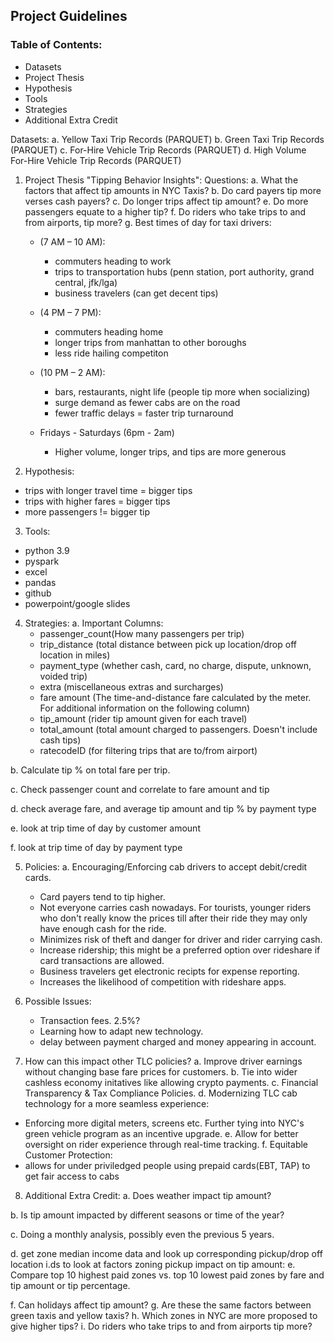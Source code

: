 ## Project Guidelines

### Table of Contents:
- Datasets
- Project Thesis
- Hypothesis
- Tools
- Strategies
- Additional Extra Credit

Datasets:
a. Yellow Taxi Trip Records (PARQUET)
b. Green Taxi Trip Records (PARQUET)
c. For-Hire Vehicle Trip Records (PARQUET)
d. High Volume For-Hire Vehicle Trip Records (PARQUET)

1. Project Thesis "Tipping Behavior Insights":
Questions:
 a. What the factors that affect tip amounts in NYC Taxis?
 b. Do card payers tip more verses cash payers?
 c. Do longer trips affect tip amount?
 e. Do more passengers equate to a higher tip?
 f. Do riders who take trips to and from airports, tip more?
 g. Best times of day for taxi drivers:
    -  (7 AM – 10 AM):
        - commuters heading to work
        - trips to transportation hubs (penn station, port authority, grand central, jfk/lga)
        - business travelers (can get decent tips)
    - (4 PM – 7 PM):
        - commuters heading home
        - longer trips from manhattan to other boroughs
        - less ride hailing competiton
    - (10 PM – 2 AM):
        - bars, restaurants, night life (people tip more when socializing)
        - surge demand as fewer cabs are on the road
        - fewer traffic delays = faster trip turnaround

    - Fridays - Saturdays (6pm - 2am)
        - Higher volume, longer trips, and tips are more generous

2. Hypothesis:
- trips with longer travel time = bigger tips
- trips with higher fares = bigger tips
- more passengers != bigger tip


3. Tools:
- python 3.9
- pyspark
- excel
- pandas
- github
- powerpoint/google slides

4. Strategies:
a. Important Columns:
    - passenger_count(How many passengers per trip)
    - trip_distance (total distance between pick up location/drop off location in miles)
    - payment_type (whether cash, card, no charge, dispute, unknown, voided trip)
    - extra (miscellaneous extras and surcharges)
    - fare amount (The time-and-distance fare calculated by the meter. For additional information on the following column)
    - tip_amount (rider tip amount given for each travel)
    - total_amount (total amount charged to passengers. Doesn't include cash tips)
    - ratecodeID (for filtering trips that are to/from airport)

b. Calculate tip % on total fare per trip.

c. Check passenger count and correlate to fare amount and tip

d. check average fare, and average tip amount and tip % by payment type

e. look at trip time of day by customer amount

f. look at trip time of day by payment type


5. Policies:
 a. Encouraging/Enforcing cab drivers to accept debit/credit cards.
    - Card payers tend to tip higher.
    - Not everyone carries cash nowadays. For tourists, younger riders who don't really know the prices till after their ride they may only have enough cash for the ride.
    - Minimizes risk of theft and danger for driver and rider carrying cash.
    - Increase ridership; this might be a preferred option over rideshare if card transactions are allowed.
    - Business travelers get electronic recipts for expense reporting.
    - Increases the likelihood of competition with rideshare apps.

6. Possible Issues:
   - Transaction fees. 2.5%?
   - Learning how to adapt new technology.
   - delay between payment charged and money appearing in account.

7. How can this impact other TLC policies?
  a. Improve driver earnings without changing base fare prices for customers.
  b. Tie into wider cashless economy initatives like allowing crypto payments.
  c. Financial Transparency & Tax Compliance Policies.
  d. Modernizing TLC cab technology for a more seamless experience:
  - Enforcing more digital meters, screens etc. Further tying into NYC's green vehicle program as an incentive upgrade.
  e. Allow for better oversight on rider experience through real-time tracking.
  f. Equitable Customer Protection:
  - allows for under priviledged people using prepaid cards(EBT, TAP) to get fair access to cabs

8. Additional Extra Credit:
  a. Does weather impact tip amount?

  b. Is tip amount impacted by different seasons or time of the year?

  c. Doing a monthly analysis, possibly even the previous 5 years.

  d. get zone median income data and look up corresponding pickup/drop off location  i.ds to look at factors zoning pickup impact on tip amount:
  e. Compare top 10 highest paid zones vs. top 10 lowest paid zones by fare and tip amount or tip percentage.

  f. Can holidays affect tip amount?
  g. Are these the same factors between green taxis and yellow taxis?
  h. Which zones in NYC are more proposed to give higher tips?
  i. Do riders who take trips to and from airports tip more?





